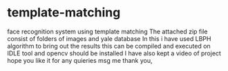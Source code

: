 # template-matching
face recognition system using template matching 
The attached zip file consist of folders of images and yale database
In this i have used LBPH algorithm to bring out the results
this can be compiled and executed on IDLE tool 
and opencv should be installed
I have also kept a video of project hope you like it
for any quieries msg me
thank you,
